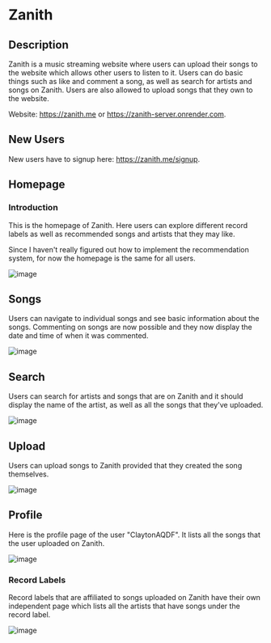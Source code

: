 # Zanith
## Description
Zanith is a music streaming website where users can upload their songs to the website which allows other users to listen to it. Users can do basic things such as like and comment a song, as well as search for artists and songs on Zanith. Users are also allowed to upload songs that they own to the website.

Website: https://zanith.me or https://zanith-server.onrender.com.

## New Users
New users have to signup here: https://zanith.me/signup.

## Homepage
### Introduction

This is the homepage of Zanith. Here users can explore different record labels as well as recommended songs and artists that they may like.

Since I haven't really figured out how to implement the recommendation system, for now the homepage is the same for all users.

![image](https://github.com/DominicLau0/Zanith/assets/129682941/fa51da03-2660-4d82-84d6-f2527a7a3afc)



## Songs
Users can navigate to individual songs and see basic information about the songs.
Commenting on songs are now possible and they now display the date and time of when it was commented.

![image](https://github.com/DominicLau0/Zanith/assets/129682941/a49178b7-9914-4bc2-b272-9e4af0e653f7)



## Search
Users can search for artists and songs that are on Zanith and it should display the name of the artist, as well as all the songs that they've uploaded.

![image](https://github.com/DominicLau0/Zanith/assets/129682941/4d9c8547-98d0-4158-a711-f8eafe3176a7)



## Upload
Users can upload songs to Zanith provided that they created the song themselves.

![image](https://user-images.githubusercontent.com/129682941/236644209-335af941-4284-4674-9e57-cbd0160fad63.png)



## Profile
Here is the profile page of the user "ClaytonAQDF". It lists all the songs that the user uploaded on Zanith.

![image](https://user-images.githubusercontent.com/129682941/236644249-35ae1d8c-11cf-4968-8d8d-c0cd9356e505.png)



### Record Labels

Record labels that are affiliated to songs uploaded on Zanith have their own independent page which lists all the artists that have songs under the record label. 

![image](https://user-images.githubusercontent.com/129682941/236641706-2c69018e-3bea-401a-b3af-d088d617cd95.png)
